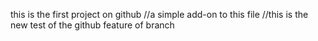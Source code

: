 
this is the first project on github
//a simple add-on to this file 
//this is the new test of the github feature of branch
